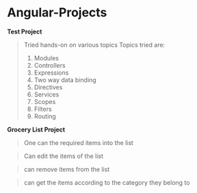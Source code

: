 # Angular-Projects

**Test Project**
> Tried hands-on on various topics
> Topics tried are:
> 1. Modules
> 2. Controllers
> 3. Expressions
> 4. Two way data binding
> 5. Directives
> 6. Services
> 7. Scopes
> 8. Filters
> 9. Routing

**Grocery List Project**
> One can the required items into the list

> Can edit the items of the list

> can remove items from the list

> can get the items according to the category they belong to


